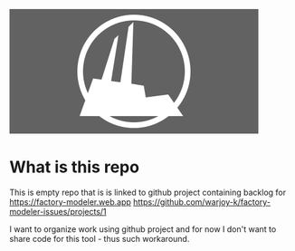 ![alt Logo](https://github.com/warjoy-k/factory-modeler-issues/blob/main/FactoryModeler.png?raw=true)
  
# What is this repo
This is empty repo that is is linked to github project containing backlog for https://factory-modeler.web.app
https://github.com/warjoy-k/factory-modeler-issues/projects/1

I want to organize work using github project and for now I don't want to share code for this tool - thus such workaround.
